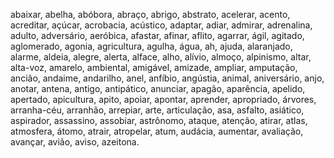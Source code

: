 abaixar, abelha, abóbora, abraço, abrigo, abstrato, acelerar, acento, acreditar, açúcar, acrobacia, acústico, adaptar, adiar, admirar, adrenalina, adulto, adversário, aeróbica, afastar, afinar, aflito, agarrar, ágil, agitado, aglomerado, agonia, agricultura, agulha, água, ah, ajuda, alaranjado, alarme, aldeia, alegre, alerta, alface, alho, alívio, almoço, alpinismo, altar, alta-voz, amarelo, ambiental, amigável, amizade, ampliar, amputação, ancião, andaime, andarilho, anel, anfíbio, angústia, animal, aniversário, anjo, anotar, antena, antigo, antipático, anunciar, apagão, aparência, apelido, apertado, apicultura, apito, apoiar, apontar, aprender, apropriado, árvores, arranha-céu, arranhão, arrepiar, arte, articulação, asa, asfalto, asiático, aspirador, assassino, assobiar, astrônomo, ataque, atenção, atirar, atlas, atmosfera, átomo, atrair, atropelar, atum, audácia, aumentar, avaliação, avançar, avião, aviso, azeitona.
